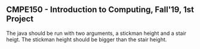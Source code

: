 ## CMPE150 - Introduction to Computing, Fall'19, 1st Project  

The java should be run with two arguments, a stickman height and a stair heigt. The stickman height should be bigger than the stair height.
